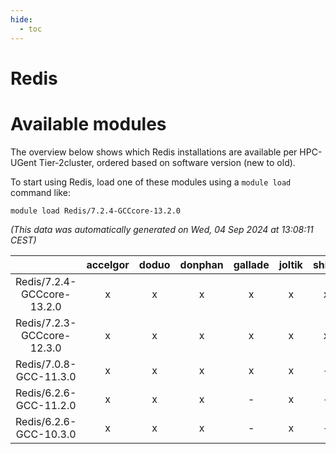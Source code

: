 ```yaml
---
hide:
  - toc
---
```


Redis
=====

# Available modules


The overview below shows which Redis installations are available per HPC-UGent Tier-2cluster, ordered based on software version (new to old).

To start using Redis, load one of these modules using a `module load` command like:

```shell
module load Redis/7.2.4-GCCcore-13.2.0
```

*(This data was automatically generated on Wed, 04 Sep 2024 at 13:08:11 CEST)*  

| |accelgor|doduo|donphan|gallade|joltik|shinx|skitty|
| :---: | :---: | :---: | :---: | :---: | :---: | :---: | :---: |
|Redis/7.2.4-GCCcore-13.2.0|x|x|x|x|x|x|x|
|Redis/7.2.3-GCCcore-12.3.0|x|x|x|x|x|x|x|
|Redis/7.0.8-GCC-11.3.0|x|x|x|x|x|-|x|
|Redis/6.2.6-GCC-11.2.0|x|x|x|-|x|-|x|
|Redis/6.2.6-GCC-10.3.0|x|x|x|-|x|-|x|
